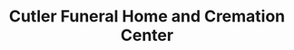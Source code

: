 ---
title: "Cutler Funeral Home and Cremation Center"
url: /la-porte/cutler-funeral-home-and-cremation-center/
shop: Bestattungen
---